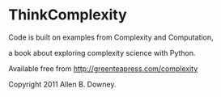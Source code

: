 ThinkComplexity
===============

Code is built on examples from Complexity and Computation, 

a book about exploring complexity science with Python.  

Available free from http://greenteapress.com/complexity

Copyright 2011 Allen B. Downey.


